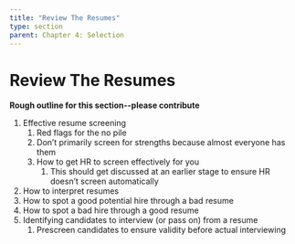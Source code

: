 ```yaml
---
title: "Review The Resumes"
type: section
parent: Chapter 4: Selection
---
```

Review The Resumes
==================

**Rough outline for this section--please contribute**

  1. Effective resume screening
     1. Red flags for the no pile
     1. Don’t primarily screen for strengths because almost everyone has them
     1. How to get HR to screen effectively for you
        1. This should get discussed at an earlier stage to ensure HR doesn’t screen automatically
  1. How to interpret resumes
  1. How to spot a good potential hire through a bad resume
  1. How to spot a bad hire through a good resume
  1. Identifying candidates to interview (or pass on) from a resume
     1. Prescreen candidates to ensure validity before actual interviewing
